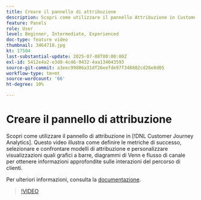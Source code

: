 ```yaml
---
title: Creare il pannello di attribuzione
description: Scopri come utilizzare il pannello Attribuzione in Customer Journey Analytics.
feature: Panels
role: User
level: Beginner, Intermediate, Experienced
doc-type: feature video
thumbnail: 3464718.jpg
kt: 17504
last-substantial-update: 2025-07-08T00:00:00Z
exl-id: 5412e4a2-e3d8-4c46-9432-4aa134043593
source-git-commit: a3eec99806a31df26eefde97f348802cd26e8d05
workflow-type: tm+mt
source-wordcount: '66'
ht-degree: 10%

---
```


# Creare il pannello di attribuzione

Scopri come utilizzare il pannello di attribuzione in [!DNL Customer Journey Analytics]. Questo video illustra come definire le metriche di successo, selezionare e confrontare modelli di attribuzione e personalizzare visualizzazioni quali grafici a barre, diagrammi di Venn e flusso di canale per ottenere informazioni approfondite sulle interazioni del percorso di clienti.

Per ulteriori informazioni, consulta la [documentazione](https://experienceleague.adobe.com/it/docs/analytics-platform/using/cja-workspace/panels/attribution).

>[!VIDEO](https://video.tv.adobe.com/v/3464718/?learn=on)
